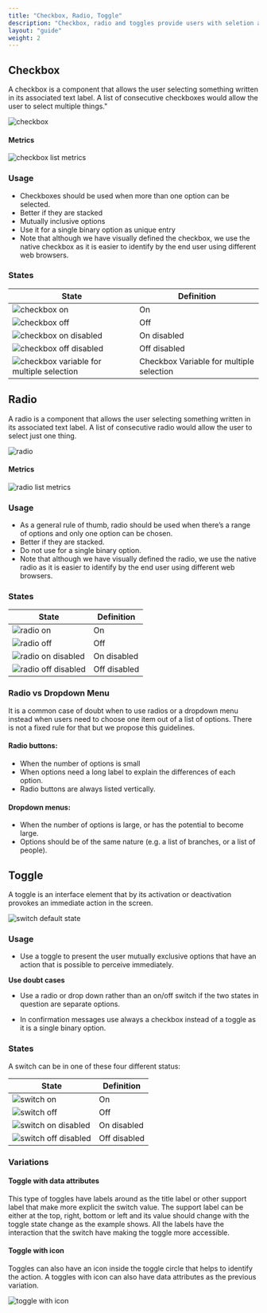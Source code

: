```yaml
---
title: "Checkbox, Radio, Toggle"
description: "Checkbox, radio and toggles provide users with seletion and activation tools"
layout: "guide"
weight: 2
---
```


## Checkbox

A checkbox is a component that allows the user selecting something written in its associated text label. A list of consecutive checkboxes would allow the user to select multiple things."


![checkbox](../../../images/CheckboxLabel.png)

#### Metrics

![checkbox list metrics](../../../images/CheckboxList.png)


### Usage

* Checkboxes should be used when more than one option can be selected.
* Better if they are stacked
* Mutually inclusive options
* Use it for a single binary option as unique entry
* Note that although we have visually defined the checkbox, we use the native checkbox as it is easier to identify by the end user using different web browsers.

### States

| State | Definition |
| ----- | ---------- |
| ![checkbox on](../../../images/Checkbox+Active.png) | On |
| ![checkbox off](../../../images/Checkbox.png) | Off |
| ![checkbox on disabled](../../../images/Checkbox+Active+Disabled.png) | On disabled |
| ![checkbox off disabled](../../../images/Checkbox+Disabled.png) | Off disabled |
| ![checkbox variable for multiple selection](../../../images/CheckboxMultiple+Active.png) | Checkbox Variable for multiple selection |

## Radio

A radio is a component that allows the user selecting something written in its associated text label. A list of consecutive radio would allow the user to select just one thing.

![radio](../../../images/RadioButton+Label+Active.png)

#### Metrics

![radio list metrics](../../../images/RadioList.png)

### Usage

* As a general rule of thumb, radio should be used when there’s a range of options and only one option can be chosen.
* Better if they are stacked.
* Do not use for a single binary option.
* Note that although we have visually defined the radio, we use the native radio as it is easier to identify by the end user using different web browsers.

### States

| State | Definition |
| ----- | ---------- |
| ![radio on](../../../images/RadioButton+Active.png) | On |
| ![radio off](../../../images/RadioButton.png) | Off |
| ![radio on disabled](../../../images/RadioButton+Active+Disabled.png) | On disabled |
| ![radio off disabled](../../../images/RadioButton+Disabled.png) | Off disabled |

### Radio vs Dropdown Menu

It is a common case of doubt when to use radios or a dropdown menu instead when users need to choose one item out of a list of options. There is not a fixed rule for that but we propose this guidelines.

#### Radio buttons:

* When the number of options is small
* When options need a long label to explain the differences of each option.
* Radio buttons are always listed vertically.

#### Dropdown menus:

* When the number of options is large, or has the potential to become large.
* Options should be of the same nature (e.g. a list of branches, or a list of people).


## Toggle

A toggle is an interface element that by its activation or deactivation provokes an immediate action in the screen.

![switch default state](../../../images/SwitchLabel+ON.png)

### Usage

* Use a toggle to present the user mutually exclusive options that have an action that is possible to perceive immediately.

**Use doubt cases**

* Use a radio or drop down rather than an on/off switch if the two states in question are separate options.

* In confirmation messages use always a checkbox instead of a toggle as it is a single  binary option.

### States

A switch can be in one of these four different status:

| State | Definition |
| ----- | ---------- |
| ![switch on](../../../images/SwitchOn.png) | On |
| ![switch off](../../../images/SwitchOff.png) | Off |
| ![switch on disabled](../../../images/SwitchOn+Disabled.png) | On disabled |
| ![switch off disabled](../../../images/SwitchOff+Disabled.png) | Off disabled |

### Variations

#### Toggle with data attributes

This type of toggles have labels around as the title label or other support label that make more explicit the switch value. The support label can be either at the top, right, bottom or left and its value should change with the toggle state change as the example shows. All the labels have the interaction that the switch have making the toggle more accessible.


#### Toggle with icon

Toggles can also have an icon inside the toggle circle that helps to identify the action. A toggles with icon can also have data attributes as the previous variation.

![toggle with icon](../../../images/SwitchIcon.png)



